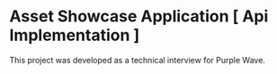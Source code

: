 # Asset Showcase Application [ Api Implementation ]

This project was developed as a technical interview for Purple Wave.